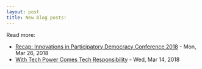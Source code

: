 ```yaml
---
layout: post
title: New blog posts!
---
```


Read more:
- [Recap: Innovations in Participatory Democracy Conference 2018](https://medium.com/includepeople/recap-innovations-in-participatory-democracy-conference-2018-621f18ab16f8) - Mon, Mar 26, 2018
- [With Tech Power Comes Tech Responsibility](https://medium.com/@includepeople/with-tech-power-comes-tech-responsibility-26386260c75a) - Wed, Mar 14, 2018
